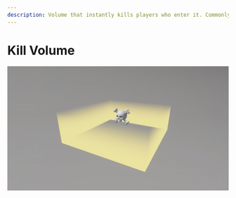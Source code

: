 ```yaml
---
description: Volume that instantly kills players who enter it. Commonly used to prevent players from getting stuck when they leave the gameplay area of a map. Use a [**Safe Volume**](safe-volume.md) to create a safe zone within a **Kill Volume**.
---
```


# Kill Volume

![Kill Volume](../../../.gitbook/assets/images/objects/gameplay/volumes/kill-volume.png)

<!-- # Kill Volume

## Description

Volume that instantly kills players who enter it. Commonly used to prevent players from getting stuck when they leave the gameplay area of a map. Use a [**Safe Volume**](safe-volume.md) to create a safe zone within a **Kill Volume**. -->
